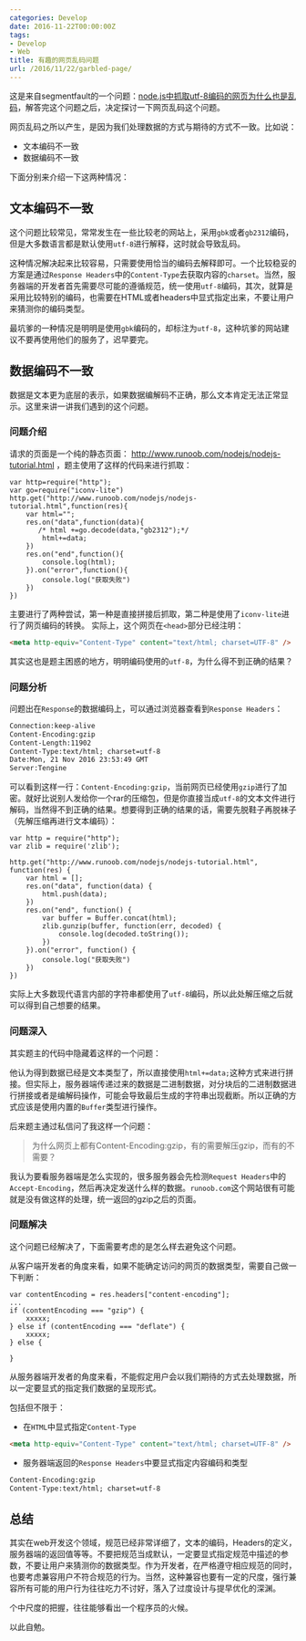 ```yaml
---
categories: Develop
date: 2016-11-22T00:00:00Z
tags:
- Develop
- Web
title: 有趣的网页乱码问题
url: /2016/11/22/garbled-page/
---
```


这是来自segmentfault的一个问题：[node.js中抓取utf-8编码的网页为什么也是乱码](https://segmentfault.com/q/1010000007540588)，解答完这个问题之后，决定探讨一下网页乱码这个问题。

<!--more-->

网页乱码之所以产生，是因为我们处理数据的方式与期待的方式不一致。比如说：

- 文本编码不一致
- 数据编码不一致

下面分别来介绍一下这两种情况：

## 文本编码不一致

这个问题比较常见，常常发生在一些比较老的网站上，采用`gbk`或者`gb2312`编码，但是大多数语言都是默认使用`utf-8`进行解释，这时就会导致乱码。

这种情况解决起来比较容易，只需要使用恰当的编码去解释即可。一个比较稳妥的方案是通过`Response Headers`中的`Content-Type`去获取内容的`charset`。当然，服务器端的开发者首先需要尽可能的遵循规范，统一使用`utf-8`编码，其次，就算是采用比较特别的编码，也需要在HTML或者headers中显式指定出来，不要让用户来猜测你的编码类型。

最坑爹的一种情况是明明是使用`gbk`编码的，却标注为`utf-8`，这种坑爹的网站建议不要再使用他们的服务了，迟早要完。

## 数据编码不一致

数据是文本更为底层的表示，如果数据编解码不正确，那么文本肯定无法正常显示。这里来讲一讲我们遇到的这个问题。

### 问题介绍

请求的页面是一个纯的静态页面： <http://www.runoob.com/nodejs/nodejs-tutorial.html> ，题主使用了这样的代码来进行抓取：

```nodejs
var http=require("http");
var go=require("iconv-lite")
http.get("http://www.runoob.com/nodejs/nodejs-tutorial.html",function(res){
    var html="";
    res.on("data",function(data){
       /* html +=go.decode(data,"gb2312");*/
        html+=data;
    })
    res.on("end",function(){
        console.log(html);
    }).on("error",function(){
        console.log("获取失败")
    })
})
```

主要进行了两种尝试，第一种是直接拼接后抓取，第二种是使用了`iconv-lite`进行了网页编码的转换。
实际上，这个网页在`<head>`部分已经注明：

```html
<meta http-equiv="Content-Type" content="text/html; charset=UTF-8" />
```

其实这也是题主困惑的地方，明明编码使用的`utf-8`，为什么得不到正确的结果？

### 问题分析

问题出在`Response`的数据编码上，可以通过浏览器查看到`Response Headers`：

```html
Connection:keep-alive
Content-Encoding:gzip
Content-Length:11902
Content-Type:text/html; charset=utf-8
Date:Mon, 21 Nov 2016 23:53:49 GMT
Server:Tengine
```

可以看到这样一行：`Content-Encoding:gzip`，当前网页已经使用`gzip`进行了加密。就好比说别人发给你一个rar的压缩包，但是你直接当成`utf-8`的文本文件进行解码，当然得不到正确的结果。想要得到正确的结果的话，需要先脱鞋子再脱袜子（先解压缩再进行文本编码）：

```nodejs
var http = require("http");
var zlib = require('zlib');

http.get("http://www.runoob.com/nodejs/nodejs-tutorial.html", function(res) {
    var html = [];
    res.on("data", function(data) {
        html.push(data);
    })
    res.on("end", function() {
        var buffer = Buffer.concat(html);
        zlib.gunzip(buffer, function(err, decoded) {
            console.log(decoded.toString());
        })
    }).on("error", function() {
        console.log("获取失败")
    })
})
```

实际上大多数现代语言内部的字符串都使用了`utf-8`编码，所以此处解压缩之后就可以得到自己想要的结果。

### 问题深入

其实题主的代码中隐藏着这样的一个问题：

他认为得到数据已经是文本类型了，所以直接使用`html+=data;`这种方式来进行拼接。但实际上，服务器端传递过来的数据是二进制数据，对分块后的二进制数据进行拼接或者是编解码操作，可能会导致最后生成的字符串出现截断。所以正确的方式应该是使用内置的`Buffer`类型进行操作。

后来题主通过私信问了我这样一个问题：

> 为什么网页上都有Content-Encoding:gzip，有的需要解压gzip，而有的不需要？

我认为要看服务器端是怎么实现的，很多服务器会先检测`Request Headers`中的`Accept-Encoding`，然后再决定发送什么样的数据。`runoob.com`这个网站很有可能就是没有做这样的处理，统一返回的gzip之后的页面。

### 问题解决

这个问题已经解决了，下面需要考虑的是怎么样去避免这个问题。

从客户端开发者的角度来看，如果不能确定访问的网页的数据类型，需要自己做一下判断：

```nodejs
var contentEncoding = res.headers["content-encoding"];
...
if (contentEncoding === "gzip") {
    xxxxx;
} else if (contentEncoding === "deflate") {
    xxxxx;
} else {

}
```

从服务器端开发者的角度来看，不能假定用户会以我们期待的方式去处理数据，所以一定要显式的指定我们数据的呈现形式。

包括但不限于：

- 在`HTML`中显式指定`Content-Type`

```html
<meta http-equiv="Content-Type" content="text/html; charset=UTF-8" />
```

- 服务器端返回的`Response Headers`中要显式指定内容编码和类型

```html
Content-Encoding:gzip
Content-Type:text/html; charset=utf-8
```

## 总结

其实在web开发这个领域，规范已经非常详细了，文本的编码，Headers的定义，服务器端的返回值等等。不要把规范当成默认，一定要显式指定规范中描述的参数，不要让用户来猜测你的数据类型。作为开发者，在严格遵守相应规范的同时，也要考虑兼容用户不符合规范的行为。当然，这种兼容也要有一定的尺度，强行兼容所有可能的用户行为往往吃力不讨好，落入了过度设计与提早优化的深渊。

个中尺度的把握，往往能够看出一个程序员的火候。

以此自勉。
